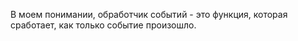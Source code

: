 В моем понимании, обработчик событий - это функция, которая сработает, как только событие произошло.